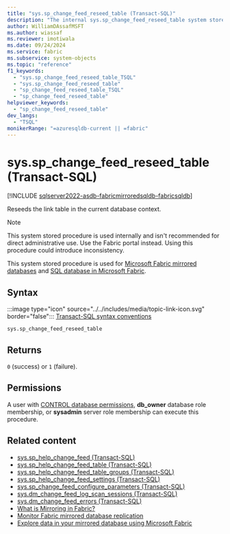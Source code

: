 ```yaml
---
title: "sys.sp_change_feed_reseed_table (Transact-SQL)"
description: "The internal sys.sp_change_feed_reseed_table system stored procedure reseeds the link table in the current database context."
author: WilliamDAssafMSFT
ms.author: wiassaf
ms.reviewer: imotiwala
ms.date: 09/24/2024
ms.service: fabric
ms.subservice: system-objects
ms.topic: "reference"
f1_keywords:
  - "sys.sp_change_feed_reseed_table_TSQL"
  - "sys.sp_change_feed_reseed_table"
  - "sp_change_feed_reseed_table_TSQL"
  - "sp_change_feed_reseed_table"
helpviewer_keywords:
  - "sp_change_feed_reseed_table"
dev_langs:
  - "TSQL"
monikerRange: "=azuresqldb-current || =fabric"
---
```

# sys.sp_change_feed_reseed_table (Transact-SQL)

[!INCLUDE [sqlserver2022-asdb-fabricmirroredsqldb-fabricsqldb](../../includes/applies-to-version/sqlserver2022-asdb-fabricmirroredsqldb-fabricsqldb.md)]

Reseeds the link table in the current database context.

> [!NOTE]  
> This system stored procedure is used internally and isn't recommended for direct administrative use. Use the Fabric portal instead. Using this procedure could introduce inconsistency.

This system stored procedure is used for [Microsoft Fabric mirrored databases](/fabric/database/mirrored-database/overview) and [SQL database in Microsoft Fabric](/fabric/database/sql/overview).

## Syntax

:::image type="icon" source="../../includes/media/topic-link-icon.svg" border="false"::: [Transact-SQL syntax conventions](../../t-sql/language-elements/transact-sql-syntax-conventions-transact-sql.md)

```syntaxsql
sys.sp_change_feed_reseed_table
```

## Returns

`0` (success) or `1` (failure).

## Permissions

A user with [CONTROL database permissions](../security/permissions-database-engine.md), **db_owner** database role membership, or **sysadmin** server role membership can execute this procedure.

## Related content

- [sys.sp_help_change_feed (Transact-SQL)](sp-help-change-feed.md)
- [sys.sp_help_change_feed_table (Transact-SQL)](sp-help-change-feed-table.md)
- [sys.sp_help_change_feed_table_groups (Transact-SQL)](sp-help-change-feed-table-groups.md)
- [sys.sp_help_change_feed_settings (Transact-SQL)](sp-help-change-feed-settings.md)
- [sys.sp_change_feed_configure_parameters (Transact-SQL)](sp-change-feed-configure-parameters.md)
- [sys.dm_change_feed_log_scan_sessions (Transact-SQL)](../system-dynamic-management-views/sys-dm-change-feed-log-scan-sessions.md)
- [sys.dm_change_feed_errors (Transact-SQL)](../system-dynamic-management-views/sys-dm-change-feed-errors.md)
- [What is Mirroring in Fabric?](/fabric/database/mirrored-database/overview)
- [Monitor Fabric mirrored database replication](/fabric/database/mirrored-database/monitor)
- [Explore data in your mirrored database using Microsoft Fabric](/fabric/database/mirrored-database/explore)
